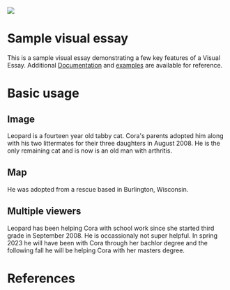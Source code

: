<a href="https://juncture-digital.org"><img src="https://juncture-digital.org/images/ve-button.png"></a>

<param ve-config 
       title="Leopard"
       author="Cora"
       banner="https://live.staticflickr.com/65535/52437407787_f39b986c2b_n.jpg" 
       layout="vertical">

<!-- Entities discussed throughout the essay are typically defined before the essay text and
     are thus available in all text.  Entity identifiers (QIDs) can be found in either
     Wikipedia or Wikidata (https://www.wikidata.org)> -->
<param ve-entity eid="Q185372"> <!-- Girl with a Pearl Earring painting -->
<param ve-entity eid="Q41264"> <!-- Johannes Vermeer -->
<param ve-entity eid="Q221092"> <!-- Mauritshuis -->
<param ve-entity eid="Q36600"> <!-- The Hague -->

# Sample visual essay

This is a sample visual essay demonstrating a few key features of a Visual Essay. Additional [Documentation](https://github.com/JSTOR-Labs/juncture/wiki) and [examples](https://jstor-labs.github.io/juncture-examples) are available for reference.
<param ve-image 
      ="https://live.staticflickr.com/65535/47671786262_aaf7a7ce92_k.jpg">

# Basic usage

## Image

Leopard is a fourteen year old tabby cat. Cora's parents adopted him along with his two littermates for their three daughters in August 2008. He is the only remaining cat and is now is an old man with arthritis. 
<param ve-image 
       label="Leopard" 
       description="photo by Cora" 
       license="public domain" 
       url="https://live.staticflickr.com/65535/52438436038_66876cc134_k.jpg">

## Map

He was adopted from a rescue based in Burlington, Wisconsin. 
<param ve-map center="Q1016638" zoom="11" prefer-geojson>

## Multiple viewers

Leopard has been helping Cora with school work since she started third grade in September 2008. He is occassionaly not super helpful. In spring 2023 he will have been with Cora through her bachlor degree and the following fall he will be helping Cora with her masters degree. 
<param ve-image 
       url="https://live.staticflickr.com/65535/52438189799_cc6e82078d_h.jpg">
<param ve-map center="Q1016638" zoom="11">

# References


